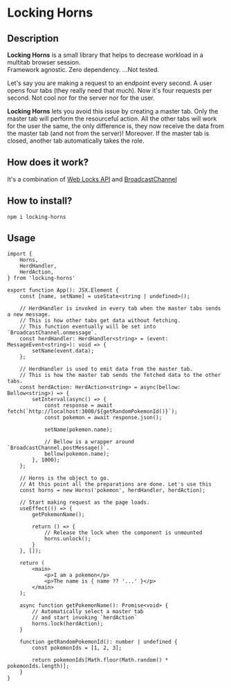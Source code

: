 # Locking Horns

## Description
**Locking Horns** is a small library that helps to decrease workload in a multitab browser session.  
Framework agnostic. Zero dependency. ...Not tested.

Let's say you are making a request to an endpoint every second.
A user opens four tabs (they really need that much). Now it's four requests per second. Not cool nor for the server nor for the user.

**Locking Horns** lets you avoid this issue by creating a master tab. Only the master tab will perform the resourceful action.
All the other tabs will work for the user the same, the only difference is, they now receive the data from the master tab (and not from the server)!
Moreover. If the master tab is closed, another tab automatically takes the role.

## How does it work?
It's a combination of [Web Locks API](https://developer.mozilla.org/en-US/docs/Web/API/Web_Locks_API) and [BroadcastChannel](https://developer.mozilla.org/en-US/docs/Web/API/BroadcastChannel)

## How to install?
```console
npm i locking-horns
```

## Usage
```tsx
import {
	Horns,
	HerdHandler,
	HerdAction,
} from 'locking-horns'

export function App(): JSX.Element {
	const [name, setName] = useState<string | undefined>();

	// HerdHandler is invoked in every tab when the master tabs sends a new message.
	// This is how other tabs get data without fetching.
	// This function eventually will be set into `BroadcastChannel.onmessage`.
	const herdHandler: HerdHandler<string> = (event: MessageEvent<string>): void => {
		setName(event.data);
	};

	// HerdHandler is used to emit data from the master tab.
	// This is how the master tab sends the fetched data to the other tabs.
	const herdAction: HerdAction<string> = async(bellow: Bellow<string>) => {
		setInterval(async() => {
			const response = await fetch(`http://localhost:3000/${getRandomPokemonId()}`);
			const pokemon = await response.json();

			setName(pokemon.name);

			// Bellow is a wrapper around `BroadcastChannel.postMessage()`.
			bellow(pokemon.name);
		}, 1000);
	};

	// Horns is the object to go.
	// At this point all the preparations are done. Let's use this
	const horns = new Horns('pokemon', herdHandler, herdAction);

	// Start making request as the page loads.
	useEffect(() => {
		getPokemonName();

		return () => {
			// Release the lock when the component is unmounted
			horns.unlock();
		}
	}, []);

	return (
		<main>
			<p>I am a pokemon</p>
			<p>The name is { name ?? '...' }</p>
		</main>
	);

	async function getPokemonName(): Promise<void> {
		// Automatically select a master tab
		// and start invoking `herdAction`
		horns.lock(herdAction);
	}

	function getRandomPokemonId(): number | undefined {
		const pokemonIds = [1, 2, 3];

		return pokemonIds[Math.floor(Math.random() * pokemonIds.length)];
	}
}
```
